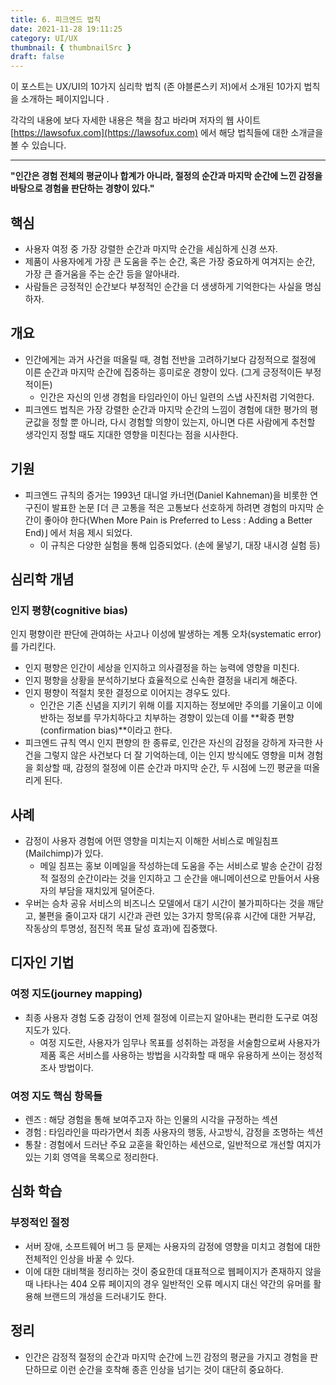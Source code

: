 ```yaml
---
title: 6. 피크엔드 법칙
date: 2021-11-28 19:11:25
category: UI/UX
thumbnail: { thumbnailSrc }
draft: false
---
```


이 포스트는 UX/UI의 10가지 심리학 법칙 (존 야블론스키 저)에서 소개된 10가지 법칙을 소개하는 페이지입니다 .

각각의 내용에 보다 자세한 내용은 책을 참고 바라며 저자의 웹 사이트 [https://lawsofux.com](https://lawsofux.com) 에서 해당 법칙들에 대한 소개글을 볼 수 있습니다.

---

**"인간은 경험 전체의 평균이나 합계가 아니라, 절정의 순간과 마지막 순간에 느낀 감정을 바탕으로 경험을 판단하는 경향이 있다."**

## 핵심

- 사용자 여정 중 가장 강렬한 순간과 마지막 순간을 세심하게 신경 쓰자.
- 제품이 사용자에게 가장 큰 도움을 주는 순간, 혹은 가장 중요하게 여겨지는 순간, 가장 큰 즐거움을 주는 순간 등을 알아내라.
- 사람들은 긍정적인 순간보다 부정적인 순간을 더 생생하게 기억한다는 사실을 명심하자.

## 개요

- 인간에게는 과거 사건을 떠올릴 때, 경험 전반을 고려하기보다 감정적으로 절정에 이른 순간과 마지막 순간에 집중하는 흥미로운 경향이 있다. (그게 긍정적이든 부정적이든)
  - 인간은 자신의 인생 경험을 타임라인이 아닌 일련의 스냅 사진처럼 기억한다.
- 피크엔드 법칙은 가장 강렬한 순간과 마지막 순간의 느낌이 경험에 대한 평가의 평균값을 정할 뿐 아니라, 다시 경험할 의향이 있는지, 아니면 다른 사람에게 추천할 생각인지 정할 때도 지대한 영향을 미친다는 점을 시사한다.

## 기원

- 피크엔드 규칙의 증거는 1993년 대니얼 카너먼(Daniel Kahneman)을 비롯한 연구진이 발표한 논문 ⌈더 큰 고통을 적은 고통보다 선호하게 하려면 경험의 마지막 순간이 좋아야 한다(When More Pain is Preferred to Less : Adding a Better End)⌋ 에서 처음 제시 되었다.
  - 이 규칙은 다양한 실험을 통해 입증되었다. (손에 물넣기, 대장 내시경 실험 등)

## 심리학 개념

### 인지 평향(cognitive bias)

인지 평향이란 판단에 관여하는 사고나 이성에 발생하는 계통 오차(systematic error)를 가리킨다.

- 인지 평향은 인간이 세상을 인지하고 의사결정을 하는 능력에 영향을 미친다.
- 인지 평향을 상황을 분석하기보다 효율적으로 신속한 결정을 내리게 해준다.
- 인지 평향이 적절치 못한 결정으로 이어지는 경우도 있다.
  - 인간은 기존 신념을 지키기 위해 이를 지지하는 정보에만 주의를 기울이고 이에 반하는 정보를 무가치하다고 치부하는 경향이 있는데 이를 **확증 편향(confirmation bias)**이라고 한다.
- 피크엔드 규칙 역시 인지 편향의 한 종류로, 인간은 자신의 감정을 강하게 자극한 사건을 그렇지 않은 사건보다 더 잘 기억하는데, 이는 인지 방식에도 영향을 미쳐 경험을 회상할 때, 감정의 절정에 이른 순간과 마지막 순간, 두 시점에 느낀 평균을 떠올리게 된다.

## 사례

- 감정이 사용자 경험에 어떤 영향을 미치는지 이해한 서비스로 메일침프(Mailchimp)가 있다.
  - 메일 침프는 홍보 이메일을 작성하는데 도움을 주는 서비스로 발송 순간이 감정적 절정의 순간이라는 것을 인지하고 그 순간을 애니메이션으로 만들어서 사용자의 부담을 재치있게 덜어준다.
- 우버는 승차 공유 서비스의 비즈니스 모델에서 대기 시간이 불가피하다는 것을 깨닫고, 불편을 줄이고자 대기 시간과 관련 있는 3가지 항목(유휴 시간에 대한 거부감, 작동상의 투명성, 점진적 목표 달성 효과)에 집중했다.

## 디자인 기법

### 여정 지도(journey mapping)

- 최종 사용자 경험 도중 감정이 언제 절정에 이르는지 알아내는 편리한 도구로 여정 지도가 있다.
  - 여정 지도란, 사용자가 임무나 목표를 성취하는 과정을 서술함으로써 사용자가 제품 혹은 서비스를 사용하는 방법을 시각화할 때 매우 유용하게 쓰이는 정성적 조사 방법이다.

### 여정 지도 핵심 항목들

- 렌즈 : 해당 경험을 통해 보여주고자 하는 인물의 시각을 규정하는 섹션
- 경험 : 타임라인을 따라가면서 최종 사용자의 행동, 사고방식, 감정을 조명하는 섹션
- 통찰 : 경험에서 드러난 주요 교훈을 확인하는 세션으로, 일반적으로 개선할 여지가 있는 기회 영역을 목록으로 정리한다.

## 심화 학습

### 부정적인 절정

- 서버 장애, 소프트웨어 버그 등 문제는 사용자의 감정에 영향을 미치고 경험에 대한 전체적인 인상을 바꿀 수 있다.
- 이에 대한 대비책을 정리하는 것이 중요한데 대표적으로 웹페이지가 존재하지 않을 때 나타나는 404 오류 페이지의 경우 일반적인 오류 메시지 대신 약간의 유머를 활용해 브랜드의 개성을 드러내기도 한다.

## 정리

- 인간은 감정적 절정의 순간과 마지막 순간에 느낀 감정의 평균을 가지고 경험을 판단하므로 이런 순간을 호착해 종흔 인상을 넘기는 것이 대단히 중요하다.
